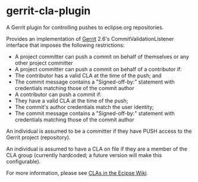 gerrit-cla-plugin
=================

A Gerrit plugin for controlling pushes to eclipse.org repositories.

Provides an implementation of [Gerrit](https://code.google.com/p/gerrit/) 2.6's CommitValidationListener interface that imposes the following restrictions:

* A project committer can push a commit on behalf of themselves or any other project committer
* A project committer can push a commit on behalf of a contributor if:
 * The contributor has a valid CLA at the time of the push; and
 * The commit message contains a "Signed-off-by:" statement with credentials matching those of the commit author
* A contributor can push a commit if:
 * They have a valid CLA at the time of the push;
 * The commit's author credentials match the user identity;
 * The commit message contains a "Signed-off-by:" statement with credentials matching those of the commit author

An individual is assumed to be a committer if they have PUSH access to the Gerrit project (repository).

An individual is assumed to have a CLA on file if they are a member of the CLA group (currently hardcoded; a future version will make this configurable).

For more information, please see [CLAs in the Ecipse Wiki](http://wiki.eclipse.org/CLA).
